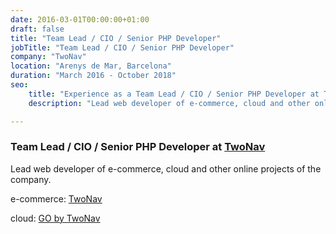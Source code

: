 ```yaml
---
date: 2016-03-01T00:00:00+01:00
draft: false
title: "Team Lead / CIO / Senior PHP Developer"
jobTitle: "Team Lead / CIO / Senior PHP Developer"
company: "TwoNav"
location: "Arenys de Mar, Barcelona"
duration: "March 2016 - October 2018"
seo:
    title: "Experience as a Team Lead / CIO / Senior PHP Developer at TwoNav"
    description: "Lead web developer of e-commerce, cloud and other online projects of the company."

---
```

### Team Lead / CIO / Senior PHP Developer at [TwoNav](https://www.twonav.com/)

Lead web developer of e-commerce, cloud and other online projects of the company.

e-commerce: [TwoNav](https://www.twonav.com/)

cloud: [GO by TwoNav](https://go.twonav.com/)